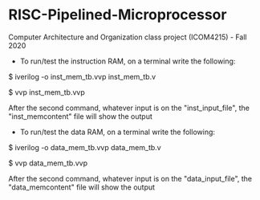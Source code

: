 # RISC-Pipelined-Microprocessor
Computer Architecture and Organization class project (ICOM4215) - Fall 2020

* To run/test the instruction RAM, on a terminal write the following:

$ iverilog -o inst_mem_tb.vvp inst_mem_tb.v

$ vvp inst_mem_tb.vvp

After the second command, whatever input is on the "inst_input_file", the "inst_memcontent" file will show the output




* To run/test the data RAM, on a terminal write the following:

$ iverilog -o data_mem_tb.vvp data_mem_tb.v

$ vvp data_mem_tb.vvp

After the second command, whatever input is on the "data_input_file", the "data_memcontent" file will show the output
